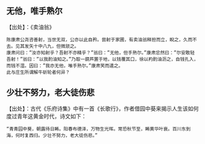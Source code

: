 
## 无他，唯手熟尔

【出处】：《卖油翁》

    陈康肃公尧咨善射，当世无双，公亦以此自矜。尝射于家圃，有卖油翁释担而立，睨之，久而不去。见其发矢十中八九，但微颔之。    
    康肃问曰：”汝亦知射乎？吾射不亦精乎？”翁曰：”无他，但手熟尔。”康肃忿然曰：”尔安敢轻吾射！”翁曰：”以我酌油知之。”乃取一葫芦置于地，以钱覆其口，徐以杓酌油沥之，自钱孔入，而钱不湿。因曰：”我亦无他，唯手熟尔。”康肃笑而遣之。     
    此与庄生所谓解牛斫轮者何异？


## 少壮不努力，老大徒伤悲
【出处】：古代《乐府诗集》中有一首《长歌行》，作者借园中葵来揭示人生该如何度过青年这黄金时代，诗文如下：     

    “青青园中葵，朝露待日睎。阳春布德泽，万物生光晖。常恐秋节至，睎黄华叶衰。百川东到海，何时复西归。少壮不努力，老大徒伤悲。”
